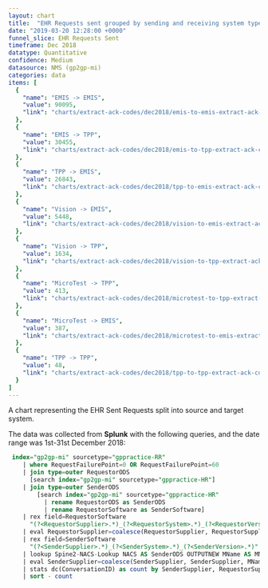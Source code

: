 ```yaml
---
layout: chart
title:  "EHR Requests sent grouped by sending and receiving system type"
date: "2019-03-20 12:28:00 +0000"
funnel_slice: EHR Requests Sent
timeframe: Dec 2018
datatype: Quantitative
confidence: Medium
datasource: NMS (gp2gp-mi)
categories: data
items: [
  {
    "name": "EMIS -> EMIS",
    "value": 90095,
    "link": "charts/extract-ack-codes/dec2018/emis-to-emis-extract-ack-codes"
  },
  {
    "name": "EMIS -> TPP",
    "value": 30455,
    "link": "charts/extract-ack-codes/dec2018/emis-to-tpp-extract-ack-codes"
  },
  {
    "name": "TPP -> EMIS",
    "value": 26843,
    "link": "charts/extract-ack-codes/dec2018/tpp-to-emis-extract-ack-codes"
  },
  {
    "name": "Vision -> EMIS",
    "value": 5448,
    "link": "charts/extract-ack-codes/dec2018/vision-to-emis-extract-ack-codes"
  },
  {
    "name": "Vision -> TPP",
    "value": 1634,
    "link": "charts/extract-ack-codes/dec2018/vision-to-tpp-extract-ack-codes"
  },
  {
    "name": "MicroTest -> TPP",
    "value": 413,
    "link": "charts/extract-ack-codes/dec2018/microtest-to-tpp-extract-ack-codes"
  },
  {
    "name": "MicroTest -> EMIS",
    "value": 387,
    "link": "charts/extract-ack-codes/dec2018/microtest-to-emis-extract-ack-codes"
  },
  {
    "name": "TPP -> TPP",
    "value": 48,
    "link": "charts/extract-ack-codes/dec2018/tpp-to-tpp-extract-ack-codes"
  }
]
---
```

A chart representing the EHR Sent Requests split into source and target system.

The data was collected from **Splunk** with the following queries, and the date range was 1st-31st December 2018:

```sql
 index="gp2gp-mi" sourcetype="gppractice-RR"
    | where RequestFailurePoint=0 OR RequestFailurePoint=60 
    | join type=outer RequestorODS 
      [search index="gp2gp-mi" sourcetype="gppractice-HR"] 
    | join type=outer SenderODS 
        [search index="gp2gp-mi" sourcetype="gppractice-HR" 
          | rename RequestorODS as SenderODS 
          | rename RequestorSoftware as SenderSoftware]
    | rex field=RequestorSoftware 
      "(?<RequestorSupplier>.*)_(?<RequestorSystem>.*)_(?<RequestorVersion>.*)"
    | eval RequestorSupplier=coalesce(RequestorSupplier, RequestorSupplier, "unknown")
    | rex field=SenderSoftware 
      "(?<SenderSupplier>.*)_(?<SenderSystem>.*)_(?<SenderVersion>.*)"
    | lookup Spine2-NACS-Lookup NACS AS SenderODS OUTPUTNEW MName AS MName
    | eval SenderSupplier=coalesce(SenderSupplier, SenderSupplier, MName, MName, "unknown")
    | stats dc(ConversationID) as count by SenderSupplier, RequestorSupplier
    | sort - count
```

